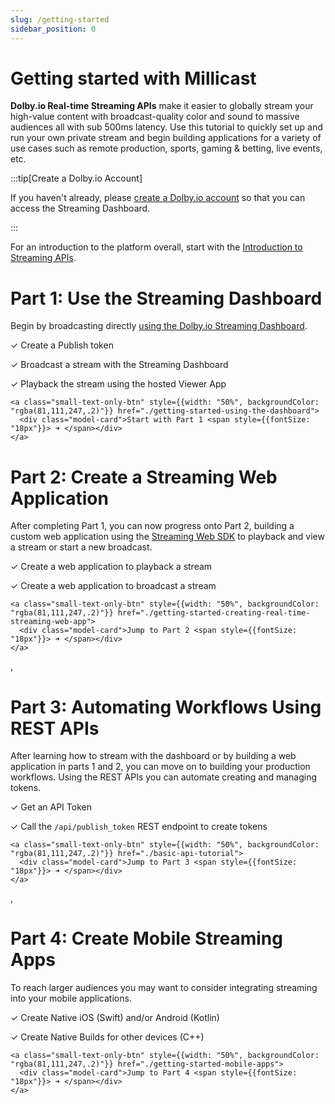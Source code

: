 ```yaml
---
slug: /getting-started
sidebar_position: 0
---
```


# Getting started with Millicast

**Dolby.io Real-time Streaming APIs** make it easier to globally stream your high-value content with broadcast-quality color and sound to massive audiences all with sub 500ms latency. Use this tutorial to quickly set up and run your own private stream and begin building applications for a variety of use cases such as remote production, sports, gaming & betting, live events, etc.

:::tip[Create a Dolby.io Account]

If you haven't already, please [create a Dolby.io account](https://dashboard.dolby.io/signup/?utm_medium=docs&utm_campaign=getting-started&utm_source=docs) so that you can access the Streaming Dashboard.

:::

For an introduction to the platform overall, start with the [Introduction to Streaming APIs](/millicast/getting-started/introduction-to-streaming-apis.md).

# Part 1: Use the Streaming Dashboard

Begin by broadcasting directly [using the Dolby.io Streaming Dashboard](/millicast/getting-started/getting-started-using-the-dashboard.md).

<div style={{marginLeft: "20px"}}>

✓ Create a Publish token

✓ Broadcast a stream with the Streaming Dashboard

✓ Playback the stream using the hosted Viewer App

</div>

<div>
  <div class="small-text-only-btn-container">
      
    <a class="small-text-only-btn" style={{width: "50%", backgroundColor: "rgba(81,111,247,.2)"}} href="./getting-started-using-the-dashboard">
      <div class="model-card">Start with Part 1 <span style={{fontSize: "18px"}}> ➜ </span></div>
    </a>
      
  </div>
</div>




# Part 2: Create a Streaming Web Application

After completing Part 1, you can now progress onto Part 2, building a custom web application using the [Streaming Web SDK](/millicast/client-sdks/web.md) to playback and view a stream or start a new broadcast.

<div style={{marginLeft: "20px"}}>

✓ Create a web application to playback a stream

✓ Create a web application to broadcast a stream

</div>

<div>
  <div class="small-text-only-btn-container">
      
    <a class="small-text-only-btn" style={{width: "50%", backgroundColor: "rgba(81,111,247,.2)"}} href="./getting-started-creating-real-time-streaming-web-app">
      <div class="model-card">Jump to Part 2 <span style={{fontSize: "18px"}}> ➜ </span></div>
    </a>
      
  </div>
</div>


, 

# Part 3: Automating Workflows Using REST APIs

After learning how to stream with the dashboard or by building a web application in parts 1 and 2, you can move on to building your production workflows. Using the REST APIs you can automate creating and managing tokens.

<div style={{marginLeft: "20px"}}>

✓ Get an API Token

✓ Call the `/api/publish_token` REST endpoint to create tokens

</div>

<div>
  <div class="small-text-only-btn-container">
      
    <a class="small-text-only-btn" style={{width: "50%", backgroundColor: "rgba(81,111,247,.2)"}} href="./basic-api-tutorial">
      <div class="model-card">Jump to Part 3 <span style={{fontSize: "18px"}}> ➜ </span></div>
    </a>
      
  </div>
</div>


, 

# Part 4: Create Mobile Streaming Apps

To reach larger audiences you may want to consider integrating streaming into your mobile applications.

<div style={{marginLeft: "20px"}}>

✓ Create Native iOS (Swift) and/or Android (Kotlin)

✓ Create Native Builds for other devices (C++)

</div>

<div>
  <div class="small-text-only-btn-container">
      
    <a class="small-text-only-btn" style={{width: "50%", backgroundColor: "rgba(81,111,247,.2)"}} href="./getting-started-mobile-apps">
      <div class="model-card">Jump to Part 4 <span style={{fontSize: "18px"}}> ➜ </span></div>
    </a>
      
  </div>
</div>
